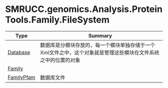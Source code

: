 ﻿
# SMRUCC.genomics.Analysis.ProteinTools.Family.FileSystem

|Type|Summary|
|----|-------|
|[Database](./Database.md)|数据库是分模块存放的，每一个模块单独存储于一个Xml文件之中，这个对象就是管理这些模块在文件系统之中的位置的对象|
|[Family](./Family.md)||
|[FamilyPfam](./FamilyPfam.md)|数据库文件|

